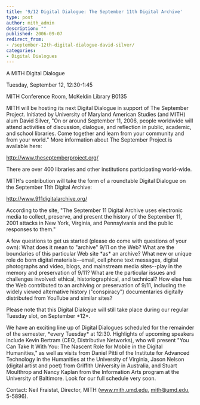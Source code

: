 ```yaml
---
title: '9/12 Digital Dialogue: The September 11th Digital Archive'
type: post
author: mith_admin
description: ""
published: 2006-09-07
redirect_from: 
- /september-12th-digital-dialogue-david-silver/
categories:
- Digital Dialogues
---
```

A MITH Digital Dialogue

Tuesday, September 12, 12:30-1:45

MITH Conference Room, McKeldin Library B0135

MITH will be hosting its next Digital Dialogue in support of The September Project. Initiated by University of Maryland American Studies (and MITH) alum David Silver, "On or around September 11, 2006, people worldwide will attend activities of discussion, dialogue, and reflection in public, academic, and school libraries. Come together and learn from your community and from your world." More information about The September Project is available here:

<http://www.theseptemberproject.org/>

There are over 400 libraries and other institutions participating world-wide.

MITH's contribution will take the form of a roundtable Digital Dialogue on the September 11th Digital Archive:

<http://www.911digitalarchive.org/>

According to the site, "The September 11 Digital Archive uses electronic media to collect, preserve, and present the history of the September 11, 2001 attacks in New York, Virginia, and Pennsylvania and the public responses to them."

A few questions to get us started (please do come with questions of your own): What does it mean to "archive" 9/11 on the Web? What are the boundaries of this particular Web site \*as\* an archive? What new or unique role do born digital materials--email, cell phone text messages, digital photographs and video, blogs, and mainstream media sites--play in the memory and preservation of 9/11? What are the particular issues and challenges involved: ethical, historiographical, and technical? How else has the Web contributed to an archiving or preservation of 9/11, including the widely viewed alternative history ("conspiracy") documentaries digitally distributed from YouTube and similar sites?

Please note that this Digital Dialogue will still take place during our regular Tuesday slot, on September \*12\*.

We have an exciting line up of Digital Dialogues scheduled for the remainder of the semester, \*every Tuesday\* at 12:30. Highlights of upcoming speakers include Kevin Bertram (CEO, Distributive Networks), who will present "You Can Take It With You: The Nascent Role for Mobile in the Digital Humanities," as well as visits from Daniel Pitti of the Institute for Advanced Technology in the Humanities at the University of Virginia, Jason Nelson (digital artist and poet) from Griffith University in Australia, and Stuart Moulthrop and Nancy Kaplan from the Information Arts program at the University of Baltimore. Look for our full schedule very soon.

Contact: Neil Fraistat, Director, MITH (www.mith.umd.edu, mith@umd.edu, 5-5896).
